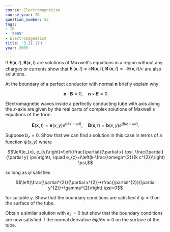 ```yaml
---
course: Electromagnetism
course_year: IB
question_number: 52
tags:
- IB
- '2005'
- Electromagnetism
title: '3.II.17H '
year: 2005
---
```



If $\mathbf{E}(\mathbf{x}, t), \mathbf{B}(\mathbf{x}, t)$ are solutions of Maxwell's equations in a region without any charges or currents show that $\mathbf{E}^{\prime}(\mathbf{x}, t)=c \mathbf{B}(\mathbf{x}, t), \mathbf{B}^{\prime}(\mathbf{x}, t)=-\mathbf{E}(\mathbf{x}, t) / c$ are also solutions.

At the boundary of a perfect conductor with normal $\mathbf{n}$ briefly explain why

$$\mathbf{n} \cdot \mathbf{B}=0, \quad \mathbf{n} \times \mathbf{E}=0$$

Electromagnetic waves inside a perfectly conducting tube with axis along the $z$-axis are given by the real parts of complex solutions of Maxwell's equations of the form

$$\mathbf{E}(\mathbf{x}, t)=\mathbf{e}(x, y) e^{i(k z-\omega t)}, \quad \mathbf{B}(\mathbf{x}, t)=\mathbf{b}(x, y) e^{i(k z-\omega t)} .$$

Suppose $b_{z}=0$. Show that we can find a solution in this case in terms of a function $\psi(x, y)$ where

$$\left(e_{x}, e_{y}\right)=\left(\frac{\partial}{\partial x} \psi, \frac{\partial}{\partial y} \psi\right), \quad e_{z}=i\left(k-\frac{\omega^{2}}{k c^{2}}\right) \psi,$$

so long as $\psi$ satisfies

$$\left(\frac{\partial^{2}}{\partial x^{2}}+\frac{\partial^{2}}{\partial y^{2}}+\gamma^{2}\right) \psi=0$$

for suitable $\gamma$. Show that the boundary conditions are satisfied if $\psi=0$ on the surface of the tube.

Obtain a similar solution with $e_{z}=0$ but show that the boundary conditions are now satisfied if the normal derivative $\partial \psi / \partial n=0$ on the surface of the tube.